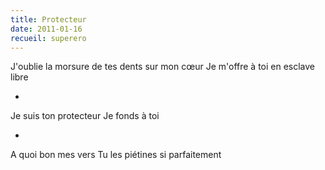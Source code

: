 ```yaml
---
title: Protecteur
date: 2011-01-16
recueil: superero
---
```


J'oublie la morsure de tes dents sur mon cœur
Je m'offre à toi en esclave libre

*

Je suis ton protecteur
Je fonds à toi

*

A quoi bon mes vers
Tu les piétines si parfaitement
